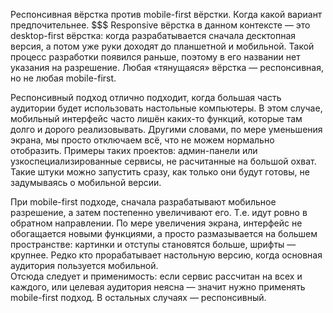 Респонсивная вёрстка против mobile-first вёрстки. Когда какой вариант предпочительнее.
$$$
Responsive вёрстка в данном контексте — это desktop-first вёрстка: когда разрабатывается сначала десктопная версия, а потом уже руки доходят до планшетной и мобильной.
Такой процесс разработки появился раньше, поэтому в его названии нет указания на разрешение.
Любая «тянущаяся» вёрстка — респонсивная, но не любая mobile-first.

Респонсивный подход отлично подходит, когда большая часть аудитории будет использовать настольные компьютеры. В этом случае, мобильный интерфейс часто лишён каких-то функций, которые там долго и дорого реализовывать.
Другими словами, по мере уменьшения экрана, мы просто отключаем всё, что не можем нормально отобразить. 
Примеры таких проектов: админ-панели или узкоспециализированные сервисы, не расчитанные на большой охват.
Такие штуки можно запустить сразу, как только они будут готовы, не задумываясь о мобильной версии.

При mobile-first подходе, сначала разрабатывают мобильное разрешение, а затем постепенно увеличивают его. Т.е. идут ровно в обратном направлении.
По мере увеличения экрана, интерфейс не обогащается новыми функциями, а просто размазывается на большем пространстве: картинки и отступы становятся больше, шрифты — крупнее.
Редко кто прорабатывает настольную версию, когда основная аудитория пользуется мобильной.  
Отсюда следует и применимость: если сервис рассчитан на всех и каждого, или целевая аудитория неясна — значит нужно применять mobile-first подход.
В остальных случаях — респонсивный. 